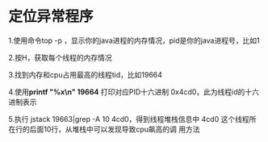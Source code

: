 # 定位异常程序

1.使用命令top -p <pid> ，显示你的java进程的内存情况，pid是你的java进程号，比如1

2.按H，获取每个线程的内存情况

3.找到内存和cpu占用最高的线程tid，比如19664

4.使用**printf "%x\n" 19664** 打印对应PID十六进制 0x4cd0，此为线程id的十六进制表示

5.执行 jstack 19663|grep -A 10 4cd0，得到线程堆栈信息中 4cd0 这个线程所在行的后面10行，从堆栈中可以发现导致cpu飙高的调
用方法